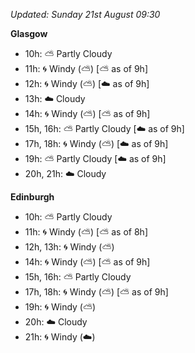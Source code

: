 *Updated: Sunday 21st August 09:30*

**Glasgow**

* 10h: :partly_sunny: Partly Cloudy
* 11h: :cyclone: Windy (:partly_sunny:) [:partly_sunny: as of 9h]
* 12h: :cyclone: Windy (:partly_sunny:) [:cloud: as of 9h]
* 13h: :cloud: Cloudy
* 14h: :cyclone: Windy (:partly_sunny:) [:partly_sunny: as of 9h]
* 15h, 16h: :partly_sunny: Partly Cloudy [:cloud: as of 9h]
* 17h, 18h: :cyclone: Windy (:partly_sunny:) [:cloud: as of 9h]
* 19h: :partly_sunny: Partly Cloudy [:cloud: as of 9h]
* 20h, 21h: :cloud: Cloudy

**Edinburgh**

* 10h: :partly_sunny: Partly Cloudy
* 11h: :cyclone: Windy (:partly_sunny:) [:partly_sunny: as of 8h]
* 12h, 13h: :cyclone: Windy (:partly_sunny:)
* 14h: :cyclone: Windy (:partly_sunny:) [:partly_sunny: as of 9h]
* 15h, 16h: :partly_sunny: Partly Cloudy
* 17h, 18h: :cyclone: Windy (:partly_sunny:) [:partly_sunny: as of 9h]
* 19h: :cyclone: Windy (:partly_sunny:)
* 20h: :cloud: Cloudy
* 21h: :cyclone: Windy (:cloud:)
